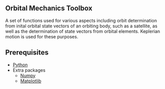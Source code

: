 ## Orbital Mechanics Toolbox

A set of functions used for various aspects including orbit determination from inital orbital state vectors of an orbiting body, such as a satellite, as well as the determination of state vectors from orbital elements. Keplerian motion is used for these purposes. 

## Prerequisites

- [Python](https://www.python.org/downloads/)
- Extra packages 
  - [Numpy](http://www.numpy.org/)
  - [Matplotlib](http://matplotlib.org/)
